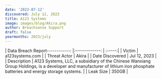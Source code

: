 ```yaml
---
date: '2023-07-12'
discovered: July 12, 2023
title: A123 Systems
image: images/blog/Akira.png
author: Breachsense Support
draft: false
yearmonths: 2023/july
---
```


| Data Breach Report------------:     |:-------------:    | :-----:|
| Victim      | a123systems.com      | 
| Threat Actor      | Akira      | 
| Date Discovered      | Jul 12, 2023      | 
| Description      | A123 Systems, LLC, a subsidiary of the Chinese Wanxiang Group Holdings, is a developer and manufacturer of lithium iron phosphate batteries and energy storage systems.      | 
| Leak Size      | 350GB      | 

